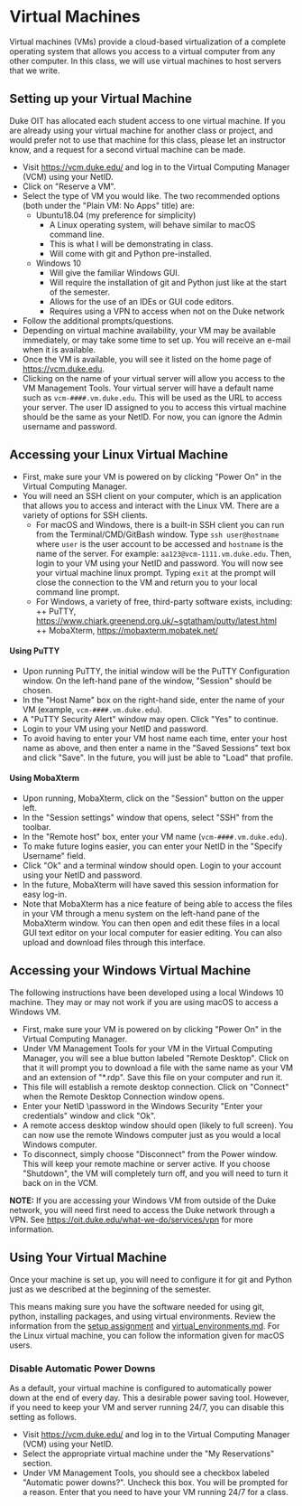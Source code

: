 # Virtual Machines
Virtual machines (VMs) provide a cloud-based virtualization of a complete 
operating system that allows you access to a virtual computer from any other 
computer.  In this class, we will use virtual machines to host servers that we 
write.

## Setting up your Virtual Machine
Duke OIT has allocated each student access to one virtual machine.  If you
are already using your virtual machine for another class or project, and would
prefer not to use that machine for this class, please let an instructor know, 
and a request for a second virtual machine can be made.

* Visit https://vcm.duke.edu/ and log in to the Virtual Computing Manager (VCM)
using your NetID.
* Click on "Reserve a VM".
* Select the type of VM you would like.  The two recommended options (both 
  under the "Plain VM: No Apps" title) are:
  + Ubuntu18.04 (my preference for simplicity)
    - A Linux operating system, will behave similar to macOS command line.
    - This is what I will be demonstrating in class.
    - Will come with git and Python pre-installed.
  + Windows 10
    - Will give the familiar Windows GUI.
    - Will require the installation of git and Python just like at the start
      of the semester.
    - Allows for the use of an IDEs or GUI code editors.
    - Requires using a VPN to access when not on the Duke network
* Follow the additional prompts/questions.
* Depending on virtual machine availability, your VM may be available
immediately, or may take some time to set up.  You will receive an e-mail when
it is available.
* Once the VM is available, you will see it listed on the home page of 
<https://vcm.duke.edu>.  
* Clicking on the name of your virtual server will allow you access to the VM
Management Tools.  Your virtual server will have a default name such as 
`vcm-####.vm.duke.edu`.  This will be used as the URL to access your server.
The user ID assigned to you to access this virtual machine should be the same
as your NetID.  For now, you can ignore the Admin username and password.

## Accessing your Linux Virtual Machine
* First, make sure your VM is powered on by clicking "Power On" in the Virtual 
Computing Manager.
* You will need an SSH client on your computer, which is an application that
allows you to access and interact with the Linux VM.  There are a variety of
options for SSH clients.  
  + For macOS and Windows, there is a built-in SSH client you can run from the 
    Terminal/CMD/GitBash window.  Type `ssh user@hostname` where `user` is the 
    user account to be accessed and `hostname` is the name of the server.  For 
    example: `aa123@vcm-1111.vm.duke.edu`.  Then, login to your VM using your 
    NetID and password.  You will now see your virtual machine linux prompt.
    Typing `exit` at the prompt will close the connection to the VM and 
    return you to your local command line prompt.
  + For Windows, a variety of free, third-party software exists, including:  
    ++ PuTTY, <https://www.chiark.greenend.org.uk/~sgtatham/putty/latest.html>  
    ++ MobaXterm, <https://mobaxterm.mobatek.net/>
    
#### Using PuTTY
*  Upon running PuTTY, the initial window will be the PuTTY Configuration 
window.  On the left-hand pane of the window, "Session" should be chosen.
*  In the "Host Name" box on the right-hand side, enter the name of your 
VM (example, `vcm-####.vm.duke.edu`).
* A "PuTTY Security Alert" window may open.  Click "Yes" to continue.
* Login to your VM using your NetID and password.
* To avoid having to enter your VM host name each time, enter your host name as
above, and then enter a name in the "Saved Sessions" text box and click "Save".
In the future, you will just be able to "Load" that profile.

#### Using MobaXterm
*  Upon running, MobaXterm, click on the "Session" button on the upper left.
*  In the "Session settings" window that opens, select "SSH" from the toolbar.  
*  In the "Remote host" box, enter your VM name (`vcm-####.vm.duke.edu`).
*  To make future logins easier, you can enter your NetID in the "Specify 
Username" field.  
*  Click "Ok" and a terminal window should open.  Login to your account
using your NetID and password.  
*  In the future, MobaXterm will have saved this session information for easy
log-in.
* Note that MobaXterm has a nice feature of being able to access the files
in your VM through a menu system on the left-hand pane of the MobaXterm
window.  You can then open and edit these files in a local GUI text editor
on your local computer for easier editing.  You can also upload and download
files through this interface.

## Accessing your Windows Virtual Machine
The following instructions have been developed using a local Windows 10 machine.
They may or may not work if you are using macOS to access a Windows VM.
* First, make sure your VM is powered on by clicking "Power On" in the Virtual 
Computing Manager.
* Under VM Management Tools for your VM in the Virtual Computing Manager, you
will see a blue button labeled "Remote Desktop".  Click on that it will 
prompt you to download a file with the same name as your VM and an extension of
"*.rdp".  Save this file on your computer and run it.  
* This file will establish a remote desktop connection.  Click on "Connect"
when the Remote Desktop Connection window opens.  
* Enter your NetID \password in the Windows Security "Enter your 
credentials" window and click "Ok".
* A remote access desktop window should open (likely to full screen).  You can
now use the remote Windows computer just as you would a local Windows computer.
* To disconnect, simply choose "Disconnect" from the Power window.  This will
keep your remote machine or server active.  If you choose "Shutdown", the VM
will completely turn off, and you will need to turn it back on in the VCM.
  
**NOTE:** If you are accessing your Windows VM from outside of the Duke
network, you will need first need to access the Duke network through a VPN.
See <https://oit.duke.edu/what-we-do/services/vpn> for more information.

## Using Your Virtual Machine
Once your machine is set up, you will need to configure it for git and Python
just as we described at the beginning of the semester.  

This means making sure you have the 
software needed for using git, python, installing packages, and using virtual 
environments.  Review the information from the 
[setup assignment](/Assignments/01_tool_setup_git_intro.md) and
[virtual_environments.md](/Resources/virtual_environments.md).  For the Linux 
virtual machine, you can follow the information given for macOS users.

### Disable Automatic Power Downs
As a default, your virtual machine is configured to automatically power down
at the end of every day.  This a desirable power saving tool.  However, if
you need to keep your VM and server running 24/7, you can disable this 
setting as follows.
* Visit <https://vcm.duke.edu/> and log in to the Virtual Computing Manager 
(VCM) using your NetID.
* Select the appropriate virtual machine under the "My Reservations" section.
* Under VM Management Tools, you should see a checkbox labeled "Automatic
power downs?".  Uncheck this box.  You will be prompted for a reason.  Enter
that you need to have your VM running 24/7 for a class.

